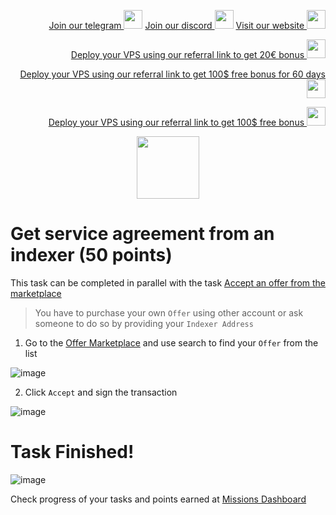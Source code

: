 <p style="font-size:14px" align="right">
<a href="https://t.me/kjnotes" target="_blank">Join our telegram <img src="https://user-images.githubusercontent.com/50621007/183283867-56b4d69f-bc6e-4939-b00a-72aa019d1aea.png" width="30"/></a>
<a href="https://discord.gg/fRVzvPBh" target="_blank">Join our discord <img src="https://user-images.githubusercontent.com/50621007/176236430-53b0f4de-41ff-41f7-92a1-4233890a90c8.png" width="30"/></a>
<a href="https://kjnodes.com/" target="_blank">Visit our website <img src="https://user-images.githubusercontent.com/50621007/168689709-7e537ca6-b6b8-4adc-9bd0-186ea4ea4aed.png" width="30"/></a>
</p>

<p style="font-size:14px" align="right">
<a href="https://hetzner.cloud/?ref=y8pQKS2nNy7i" target="_blank">Deploy your VPS using our referral link to get 20€ bonus <img src="https://user-images.githubusercontent.com/50621007/174612278-11716b2a-d662-487e-8085-3686278dd869.png" width="30"/></a>
</p>
<p style="font-size:14px" align="right">
<a href="https://m.do.co/c/17b61545ca3a" target="_blank">Deploy your VPS using our referral link to get 100$ free bonus for 60 days <img src="https://user-images.githubusercontent.com/50621007/183284313-adf81164-6db4-4284-9ea0-bcb841936350.png" width="30"/></a>
</p>
<p style="font-size:14px" align="right">
<a href="https://www.vultr.com/?ref=7418642" target="_blank">Deploy your VPS using our referral link to get 100$ free bonus <img src="https://user-images.githubusercontent.com/50621007/183284971-86057dc2-2009-4d40-a1d4-f0901637033a.png" width="30"/></a>
</p>

<p align="center">
  <img height="100" height="auto" src="https://user-images.githubusercontent.com/50621007/177323789-e6be59ae-0dfa-4e86-b3a8-028a4f0c465c.png">
</p>

# Get service agreement from an indexer (50 points)
This task can be completed in parallel with the task [Accept an offer from the marketplace](https://github.com/kj89/testnet_manuals/blob/main/subquery/tasks/Indexer_to_accept_an_offer_in_the_offer_market.md)

>You have to purchase your own `Offer` using other account or ask someone to do so by providing your `Indexer Address`

1. Go to the [Offer Marketplace](https://frontier.subquery.network/plans/offers) and use search to find your `Offer` from the list

![image](https://user-images.githubusercontent.com/50621007/177424847-1f0bde35-fdb1-4f3a-a929-e50125e7fe82.png)

2. Click `Accept` and sign the transaction

![image](https://user-images.githubusercontent.com/50621007/177424878-c530c442-d477-49eb-9196-ae6f0abf9260.png)

# Task Finished!

![image](https://user-images.githubusercontent.com/50621007/177410026-f15d1fd1-42f2-40b6-b5a6-16d84c152675.png)

Check progress of your tasks and points earned at [Missions Dashboard](https://frontier.subquery.network/missions/my-missions)
